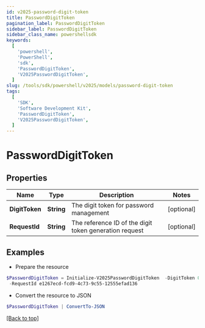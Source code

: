 ```yaml
---
id: v2025-password-digit-token
title: PasswordDigitToken
pagination_label: PasswordDigitToken
sidebar_label: PasswordDigitToken
sidebar_class_name: powershellsdk
keywords:
  [
    'powershell',
    'PowerShell',
    'sdk',
    'PasswordDigitToken',
    'V2025PasswordDigitToken',
  ]
slug: /tools/sdk/powershell/v2025/models/password-digit-token
tags:
  [
    'SDK',
    'Software Development Kit',
    'PasswordDigitToken',
    'V2025PasswordDigitToken',
  ]
---
```


# PasswordDigitToken

## Properties

| Name | Type | Description | Notes |
| --- | --- | --- | --- |
| **DigitToken** | **String** | The digit token for password management | [optional] |
| **RequestId** | **String** | The reference ID of the digit token generation request | [optional] |

## Examples

- Prepare the resource

```powershell
$PasswordDigitToken = Initialize-V2025PasswordDigitToken  -DigitToken 09087713 `
 -RequestId e1267ecd-fcd9-4c73-9c55-12555efad136
```

- Convert the resource to JSON

```powershell
$PasswordDigitToken | ConvertTo-JSON
```

[[Back to top]](#)
